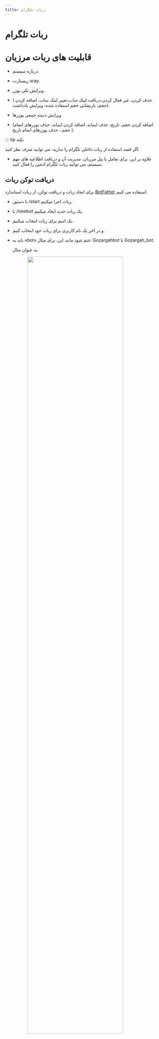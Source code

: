 ```yaml
---
title: ربات تلگرام
---
```

# ربات تلگرام 


# قابلیت های ربات مرزبان

- درباره سیستم.
- ریستارت xray.
- ویرایش تکی یوزر.
- ( حذف کردن، غیر فعال کردن،دریافت لینک ساب،تغییر لینک ساب، اضافه کردن حجم،  بازنشانی حجم استفاده شده، ویرایش یادداشت).
  
- ویرایش دسته جمعی یوزرها
- (اضافه کردن حجم، تاریخ، حذف اینباند، اضافه کردن اینباند، حذف یوزرهای اتمام حجم ، حذف یوزرهای اتمام تاریخ ).

::: tip نکته 

اگر قصد استفاده از ربات داخلی تلگرام را ندارید، می توانید صرف نظر کنید.




- علاوه بر این، برای تعامل با پنل مرزبان، مدیریت آن و دریافت اطلاعیه های مهم سیستم، می توانید ربات تلگرام ادمین را فعال کنید.



## دریافت توکن ربات

برای ایجاد ربات و دریافت توکن، از ربات استاندارد [BotFather](https://t.me/BotFather) استفاده می کنیم.


- با دستور /start ربات اجرا میکنیم.

- با  /newbot یک ربات جدید ایجاد میکنیم.
- یک اسم برای ربات انتخاب میکنیم.
- و در اخر یک نام کاربری برای ربات خود انتخاب کنیم.
- باید به «bot» ختم شود  مانند این، برای مثال: Gozargahbot یا Gozargah_bot.

  به عنوان مثال.



   <img src="https://i.imgocean.com/InShot_20240122_2302492662db8fdc1d1166bb4.jpeg" style="display:block; margin:auto; width:80%" />

- در خروجی پیامی حاوی یک نشانی یا(توکن) دریافت میکنیم.

 <img src="https://i.imgocean.com/InShot_20240122_0007352867cd5018e340e6f2b.jpeg" style="display:block; margin:auto; width:100%" />
 
- این مقدار را یادداشت کنیم و به تنظیمات بعدی برویم.
## دریافت شناسه (های) مدیر
- از آنجایی که دسترسی به این ربات تنها برای شما یا لیست محدودی از مدیران در دسترس خواهد بود، باید به صراحت شناسه تلگرام افرادی که مجاز به استفاده از آن هستند را مشخص کنیم.

  دریافت آیدی تلگرام از ربات [ID Bot](https://t.me/username_to_id_bot) استفاده می کنیم.


- ربات استارت کنید.
<img src="https://i.imgocean.com/IMG_20240122_231102_6644592eebb9068d275.jpeg" style="display:block; margin:auto; width:100%" />

- در خروجی پیامی حاویYour ID  دریافت میکنیم.
- این مقدار را یادداشت کنیم و به تنظیمات بعدی برویم.
  

::: tip  نکته 

اگر قصد دارید که لاگ های پنل جدا باشد یک کانال ایجاد کنید در آن یک متن بفرستید و متن  برای ربات [ID Bot](https://t.me/username_to_id_bot) فوروارد کنید درخروجی ایدی کانال دریافت میکنیم،برای اینکه لاگ ها به کانال فرستاده بشه ربات تلگرام باید عضو کانال وادمین باشد.

:::

- مثال ایدی کانال
  
  <img src="https://i.imgocean.com/IMG_20240123_001836_10472d8859c7505ed79.jpeg" style="display:block; margin:auto; width:100%" />



## ویرایش  .env
  
  

- اکنون باید تمام این داده ها را در مرزبان مشخص کنیم.
- برای این کار باید متغیرهای مربوطه را در فایل .envبا برداشتن  کامنت `#`یا اضافه کردن آنها به انتهای فایل و تخصیص مقادیر به دست آمده قبلی در فایل تنظیم کنیم.

  
| متغیر                    |  معنی  |
|----------------:|-----------:|
| `TELEGRAM_API_TOKEN`           | توکن ربات تلگرام|       
| `TELEGRAM_ADMIN_ID`|آیدی عددی ادمین در تلگرام.شناسه سرپرست الزامی است ، اگر نیاز به دسترسی به چندین سرپرست دارید،شناسه آنها را مشخص کنید و با کاما `,`از هم جدا کنید|
| `TELEGRAM_LOGGER_CHANNEL_ID` | کانال اختیاری برای لاگ های پنل        |  
| `TELGRAM_DEFAULT_VLESS_FLOW`  | اختیاری ، مقدار flow برای اینباند VLESS فعال میکند   |    
| `TELEGRAM_PROXY_URL`       | اجرای ربات از طریق پروکسی |
 
<br>

- پس از آن، برای اعمال تغییرات، باید مرزبان را مجددا راه اندازی کنید

  ```bash
  sudo marzban restart
  ```

## راه اندازی

- پس از راه اندازی مجدد مرزبان، می توانید به رباتی که قبلا ساخته اید بروید وشروع به استفاده کنید.

<img src="https://i.imgocean.com/InShot_20240122_23155534347f26338828eae0d.jpeg" style="display:block; margin:auto; width:60%" />
  
